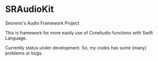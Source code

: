 SRAudioKit
==========

Seorenn's Audio Framework Project

This is framework for more easily use of CoreAudio functions with Swift Language.

Currently status under development. So, my codes has some (many) problems or bugs.
